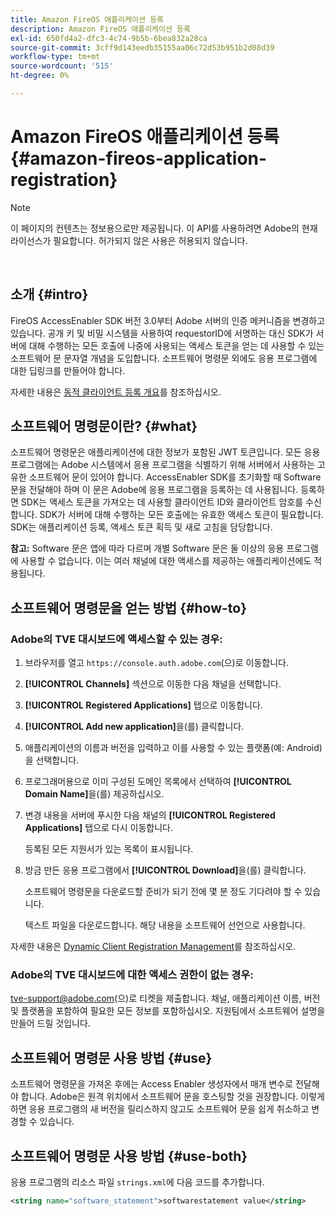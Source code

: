 ```yaml
---
title: Amazon FireOS 애플리케이션 등록
description: Amazon FireOS 애플리케이션 등록
exl-id: 650fd4a2-dfc3-4c74-9b5b-6bea832a28ca
source-git-commit: 3cff9d143eedb35155aa06c72d53b951b2d08d39
workflow-type: tm+mt
source-wordcount: '515'
ht-degree: 0%

---
```


# Amazon FireOS 애플리케이션 등록 {#amazon-fireos-application-registration}

>[!NOTE]
>
>이 페이지의 컨텐츠는 정보용으로만 제공됩니다. 이 API를 사용하려면 Adobe의 현재 라이선스가 필요합니다. 허가되지 않은 사용은 허용되지 않습니다.

</br>

## 소개 {#intro}

FireOS AccessEnabler SDK 버전 3.0부터 Adobe 서버의 인증 메커니즘을 변경하고 있습니다. 공개 키 및 비밀 시스템을 사용하여 requestorID에 서명하는 대신 SDK가 서버에 대해 수행하는 모든 호출에 나중에 사용되는 액세스 토큰을 얻는 데 사용할 수 있는 소프트웨어 문 문자열 개념을 도입합니다. 소프트웨어 명령문 외에도 응용 프로그램에 대한 딥링크를 만들어야 합니다.

자세한 내용은 [동적 클라이언트 등록 개요](./dcr-api/dynamic-client-registration-overview.md)를 참조하십시오.

## 소프트웨어 명령문이란? {#what}

소프트웨어 명령문은 애플리케이션에 대한 정보가 포함된 JWT 토큰입니다. 모든 응용 프로그램에는 Adobe 시스템에서 응용 프로그램을 식별하기 위해 서버에서 사용하는 고유한 소프트웨어 문이 있어야 합니다. AccessEnabler SDK를 초기화할 때 Software 문을 전달해야 하며 이 문은 Adobe에 응용 프로그램을 등록하는 데 사용됩니다. 등록하면 SDK는 액세스 토큰을 가져오는 데 사용할 클라이언트 ID와 클라이언트 암호를 수신합니다. SDK가 서버에 대해 수행하는 모든 호출에는 유효한 액세스 토큰이 필요합니다. SDK는 애플리케이션 등록, 액세스 토큰 획득 및 새로 고침을 담당합니다.

**참고:** Software 문은 앱에 따라 다르며 개별 Software 문은 둘 이상의 응용 프로그램에 사용할 수 없습니다. 이는 여러 채널에 대한 액세스를 제공하는 애플리케이션에도 적용됩니다.

## 소프트웨어 명령문을 얻는 방법 {#how-to}

### Adobe의 TVE 대시보드에 액세스할 수 있는 경우:

1. 브라우저를 열고 `https://console.auth.adobe.com`(으)로 이동합니다.

1. **[!UICONTROL Channels]** 섹션으로 이동한 다음 채널을 선택합니다.

1. **[!UICONTROL Registered Applications]** 탭으로 이동합니다.

1. **[!UICONTROL Add new application]**&#x200B;을(를) 클릭합니다.

1. 애플리케이션의 이름과 버전을 입력하고 이를 사용할 수 있는 플랫폼(예: Android)을 선택합니다.

1. 프로그래머용으로 이미 구성된 도메인 목록에서 선택하여 **[!UICONTROL Domain Name]**&#x200B;을(를) 제공하십시오.

1. 변경 내용을 서버에 푸시한 다음 채널의 **[!UICONTROL Registered Applications]** 탭으로 다시 이동합니다.

   등록된 모든 지원서가 있는 목록이 표시됩니다.

1. 방금 만든 응용 프로그램에서 **[!UICONTROL Download]**&#x200B;을(를) 클릭합니다.

   소프트웨어 명령문을 다운로드할 준비가 되기 전에 몇 분 정도 기다려야 할 수 있습니다.

   텍스트 파일을 다운로드합니다. 해당 내용을 소프트웨어 선언으로 사용합니다.

자세한 내용은 [Dynamic Client Registration Management](./dcr-api/dynamic-client-registration-overview.md#dynamic-client-registration-management)를 참조하십시오.

### Adobe의 TVE 대시보드에 대한 액세스 권한이 없는 경우:

[tve-support@adobe.com](mailto:tve-support@adobe.com)(으)로 티켓을 제출합니다. 채널, 애플리케이션 이름, 버전 및 플랫폼을 포함하여 필요한 모든 정보를 포함하십시오. 지원팀에서 소프트웨어 설명을 만들어 드릴 것입니다.

## 소프트웨어 명령문 사용 방법 {#use}

소프트웨어 명령문을 가져온 후에는 Access Enabler 생성자에서 매개 변수로 전달해야 합니다. Adobe은 원격 위치에서 소프트웨어 문을 호스팅할 것을 권장합니다. 이렇게 하면 응용 프로그램의 새 버전을 릴리스하지 않고도 소프트웨어 문을 쉽게 취소하고 변경할 수 있습니다.

## 소프트웨어 명령문 사용 방법 {#use-both}

응용 프로그램의 리소스 파일 `strings.xml`에 다음 코드를 추가합니다.

```XML
<string name="software_statement">softwarestatement value</string>
```
